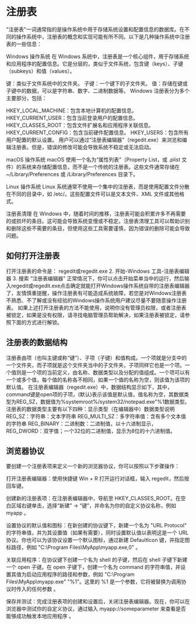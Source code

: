 # 注册表

"注册表"一词通常指的是操作系统中用于存储系统设置和配置信息的数据库。在不同的操作系统中，注册表的概念和实现可能有所不同。以下是几种操作系统中注册表的一些信息：

Windows 操作系统
在 Windows 系统中，注册表是一个核心组件，用于存储系统和应用程序的配置信息。它是分层的，类似于文件系统，包含键（keys）、子键（subkeys）和值（values）。

键：类似于文件系统中的文件夹。
子键：一个键下的子文件夹。
值：存储在键或子键中的数据，可以是字符串、数字、二进制数据等。
Windows 注册表分为多个主要部分，包括：

HKEY_LOCAL_MACHINE：包含本地计算机的配置信息。
HKEY_CURRENT_USER：包含当前登录用户的配置信息。
HKEY_CLASSES_ROOT：包含文件扩展名和应用程序关联信息。
HKEY_CURRENT_CONFIG：包含当前硬件配置信息。
HKEY_USERS：包含所有用户配置的默认设置。
用户可以通过“注册表编辑器”（regedit.exe）来浏览和编辑注册表。但是，错误的修改可能会导致系统不稳定或无法启动。

macOS 操作系统
macOS 使用一个名为“属性列表”（Property List，或 .plist 文件）的系统来存储配置信息，而不是一个传统的注册表。这些文件通常存储在 ~/Library/Preferences 或 /Library/Preferences 目录下。

Linux 操作系统
Linux 系统通常不使用一个集中的注册表，而是使用配置文件分散在不同的目录中，如 /etc/。这些配置文件可以是文本文件、XML 文件或其他格式。

注册表清理
在 Windows 中，随着时间的推移，注册表可能会积累许多不再需要的或损坏的条目。这可能会导致系统变慢或不稳定。注册表清理工具可以帮助识别和删除这些不需要的条目，但使用这些工具需要谨慎，因为错误的删除可能会导致问题。

## 如何打开注册表

打开注册表的命令是：
regedit或regedit.exe
2. 开始-Windows 工具-注册表编辑器
3. 搜索 “注册表编辑器”
正常情况下，你可以点击开始菜单当中的运行，然后输入regedit或regedit.exe点击确定就能打开Windows操作系统自带的注册表编辑器了，友情慎重提醒，操作注册表有可能造成系统故障，若您是对Windows注册表不熟悉、不了解或没有经验的Windows操作系统用户建议尽量不要随意操作注册表。
如果上述打开注册表的方法不能使用，说明你没有管理员权限，或者注册表被锁定，如果是没有权限，请寻找电脑管理员帮助解决，如果注册表被锁定，请参照下面的方式进行解锁。

## 注册表的数据结构

注册表由项（也叫主键或称“键”）、子项（子键）和值构成。一个项就是分支中的一个文件夹，而子项就是这个文件夹当中的子文件夹，子项同样它也是一个项。一个值则是一个项的当前定义，由名称、数据类型以及分配的值组成。一个项可以有一个或多个值，每个值的名称各不相同，如果一个值的名称为空，则该值为该项的默认值。
在注册表编辑器（regedit.exe）中，数据结构显示如下，其中，command键是open项的子项，(默认)表示该值是默认值，值名称为空，其数据类型为REG_SZ，数据值为%systemroot%/system32/notepad.exe"%1数据类型。
注册表的数据类型主要有以下四种：显示类型（在编辑器中）数据类型说明
REG_SZ：字符串：文本字符串
REG_MULTI_SZ：多字符串值：含有多个文本值的字符串
REG_BINARY：二进制数：二进制值，以十六进制显示，
REG_DWORD：双字值；一个32位的二进制值，显示为8位的十六进制值。

## 浏览器协议

要创建一个注册表项来定义一个新的浏览器协议，你可以按照以下步骤操作：

打开注册表编辑器：使用快捷键 Win + R 打开运行对话框，输入 regedit，然后按回车键。

创建新的注册表项：在注册表编辑器中，导航至 HKEY_CLASSES_ROOT。在空白区域右键单击，选择“新建” -> “键”，并命名为你的自定义协议名称，例如 myapp 
。

设置协议的默认值和图标：在新创建的协议键下，新建一个名为 "URL Protocol" 的字符串值，并为其设置值（如果有需要），同时设置默认值以表明这是一个 URL 协议。你也可以为该协议设置一个默认图标，通过新建 DefaultIcon 键，并指定图标路径，例如 "C:\\Program Files\\MyApp\\myapp.exe,0" 
。

关联应用程序：在协议键下创建一个名为 shell 的子键，然后在 shell 子键下新建一个 open 子键。在 open 子键下，创建一个名为 command 的字符串值，并设置其值为启动应用程序的路径和参数，例如 "C:\\Program Files\\MyApp\\myapp.exe" "%1"。这里的 %1 是一个参数，它将被替换为调用协议时传入的任何参数 
。

保存并测试：完成注册表项的创建和设置后，关闭注册表编辑器。现在，你可以在浏览器中测试你的自定义协议，通过输入 myapp://someparameter 来查看是否能够成功触发本地应用程序 
。